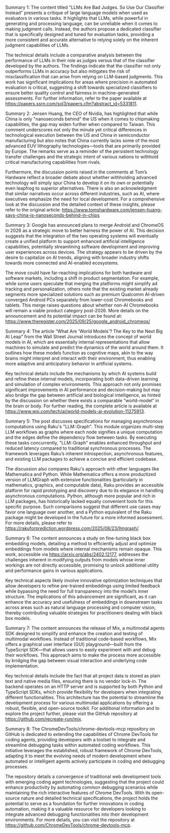 Summary 1:
The content titled "LLMs Are Bad Judges. So Use Our Classifier Instead" presents a critique of large language models when used as evaluators in various tasks. It highlights that LLMs, while powerful in generating and processing language, can be unreliable when it comes to making judgment calls. Instead, the authors propose a dedicated classifier that is specifically designed and tuned for evaluation tasks, providing a more consistent and accurate alternative to relying solely on the inherent judgment capabilities of LLMs.

The technical details include a comparative analysis between the performance of LLMs in their role as judges versus that of the classifier developed by the authors. The findings indicate that the classifier not only outperforms LLMs in accuracy but also mitigates the risk of misclassification that can arise from relying on LLM-based judgments. This work has significant implications for areas where precision in automated evaluation is critical, suggesting a shift towards specialized classifiers to ensure better quality control and fairness in machine-generated assessments. For further information, refer to the paper available at https://papers.ssrn.com/sol3/papers.cfm?abstract_id=5331811.

Summary 2:
Jensen Huang, the CEO of Nvidia, has highlighted that while China is only "nanoseconds behind" the US when it comes to chipmaking capabilities, the gap may widen further when compared to Taiwan. This comment underscores not only the minute yet critical differences in technological execution between the US and China in semiconductor manufacturing but also notes that China currently lacks some of the most advanced EUV lithography technologies—tools that are primarily provided by Europe. The remarks serve as a reminder of the persistent technology transfer challenges and the strategic intent of various nations to withhold critical manufacturing capabilities from rivals.

Furthermore, the discussion points raised in the comments at Tom’s Hardware reflect a broader debate about whether withholding advanced technology will simply spur China to develop it on its own or potentially even leapfrog to superior alternatives. There is also an acknowledgment that similar narratives occur across different industries, such as AI, where executives emphasize the need for local development. For a comprehensive look at the discussion and the detailed context of these insights, please refer to the original article: https://www.tomshardware.com/jensen-huang-says-china-is-nanoseconds-behind-in-chips

Summary 3:
Google has announced plans to merge Android and ChromeOS in 2026 as a strategic move to better harness the power of AI. This decision suggests that the integration of the two operating systems will eventually create a unified platform to support enhanced artificial intelligence capabilities, potentially streamlining software development and improving user experiences across devices. The strategy appears to be driven by the desire to capitalize on AI trends, aligning with broader industry shifts towards more connected and AI-enabled ecosystems.

The move could have far-reaching implications for both hardware and software markets, including a shift in product segmentation. For example, while some users speculate that merging the platforms might simplify ad tracking and personalization, others note that the existing market already segments more specialized solutions such as premium Qualcomm AI-driven converged Android PCs separately from lower-cost Chromebooks and tablets. This merge raises questions about whether non-AI Chromebooks will remain a viable product category post-2026. More details on the announcement and its potential impact can be found at: https://www.theregister.com/2025/09/25/google_android_chromeos/

Summary 4:
The article “What Are 'World Models'? The Key to the Next Big AI Leap” from the Wall Street Journal introduces the concept of world models in AI, which are essentially internal representations that allow machines to simulate and predict the dynamics of the world around them. It outlines how these models function as cognitive maps, akin to the way brains might interpret and interact with their environment, thus enabling more adaptive and anticipatory behavior in artificial systems.

Key technical details include the mechanisms by which AI systems build and refine these internal models, incorporating both data-driven learning and simulation of complex environments. This approach not only promises significant improvements in AI performance and decision-making but may also bridge the gap between artificial and biological intelligence, as hinted by the discussion on whether there exists a comparable “world-model” in the brain or body. For further reading, the complete article is available at https://www.wsj.com/tech/ai/world-models-ai-evolution-11275913.

Summary 5:
The post discusses specifications for managing asynchronous computations using Raku's "LLM::Graph". This module organizes multi-step LLM workflows as graphs where each node signifies a unique computation and the edges define the dependency flow between tasks. By executing these tasks concurrently, "LLM::Graph" enables enhanced throughput and reduced latency compared to traditional synchronous processes. The framework leverages Raku’s inherent introspection, asynchronous features, and existing LLM packages to achieve a concise and efficient codebase.

The discussion also compares Raku's approach with other languages like Mathematica and Python. While Mathematica offers a more productized version of LLMGraph with extensive functionalities (particularly in mathematics, graphics, and computable data), Raku provides an accessible platform for rapid prototyping and discovery due to its elegance in handling asynchronous computations. Python, although more popular and rich in LLM packages, has historically lacked equally convenient tools for this specific purpose. Such comparisons suggest that different use cases may favor one language over another, and a Python equivalent of the Raku package might be developed in the future for a more informed assessment. For more details, please refer to https://rakuforprediction.wordpress.com/2025/08/23/llmgraph/.

Summary 6:
The content announces a study on fine-tuning black box embedding models, detailing a method to efficiently adjust and optimize embeddings from models where internal mechanisms remain opaque. This work, accessible via https://arxiv.org/abs/2402.12177, addresses the challenges inherent in modifying outputs from models whose inner workings are not directly accessible, promising to unlock additional utility and performance gains in various applications.  

Key technical aspects likely involve innovative optimization techniques that allow developers to refine pre-trained embeddings using limited feedback while bypassing the need for full transparency into the model’s inner structure. The implications of this advancement are significant, as it can enhance the accuracy and usefulness of embeddings in downstream tasks across areas such as natural language processing and computer vision, thereby contributing valuable strategies for practitioners dealing with black box models.

Summary 7:
The content announces the release of Mix, a multimodal agents SDK designed to simplify and enhance the creation and testing of multimodal workflows. Instead of traditional code-based workflows, Mix offers a graphical user interface (GUI) playground—built from the TypeScript SDK—that allows users to easily experiment with and debug their workflows. This approach aims to make the process more accessible by bridging the gap between visual interaction and underlying code implementation.

Key technical details include the fact that all project data is stored as plain text and native media files, ensuring there is no vendor lock-in. The backend operates on an HTTP server and is supported by both Python and TypeScript SDKs, which provide flexibility for developers when integrating different functionalities. This architecture has the potential to streamline the development process for various multimodal applications by offering a robust, flexible, and open-source toolkit. For additional information and to explore the project further, please visit the GitHub repository at https://github.com/recreate-run/mix.

Summary 8:
The ChromeDevTools/chrome-devtools-mcp repository on GitHub is dedicated to extending the capabilities of Chrome DevTools for coding agents, providing developers with a toolset to integrate and streamline debugging tasks within automated coding workflows. This initiative leverages the established, robust framework of Chrome DevTools, adapting it to meet the evolving needs of modern development where automated or intelligent agents actively participate in coding and debugging processes.

The repository details a convergence of traditional web development tools with emerging coding agent technologies, suggesting that the project could enhance productivity by automating common debugging scenarios while maintaining the rich interactive features of Chrome DevTools. With its open-source nature and detailed technical specifications, the project holds the potential to serve as a foundation for further innovations in coding automation, making it a valuable resource for developers looking to integrate advanced debugging functionalities into their development environments. For more details, you can visit the repository at https://github.com/ChromeDevTools/chrome-devtools-mcp.

